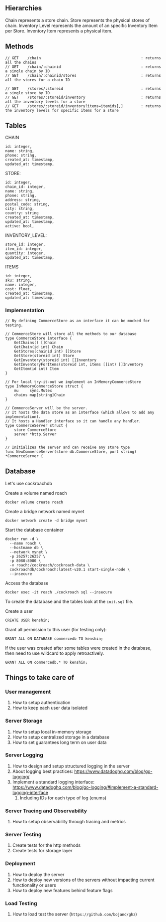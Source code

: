 ## Hierarchies
Chain represents a store chain.
Store represents the physical stores of chain.
Inventory Level represents the amount of an specific Inventory Item per Store.
Inventory Item represents a physical item.

## Methods
```
// GET    /chain                                             : returns all the chains
// GET    /chain/:chainid                                    : returns a single chain by ID
// GET    /chain/:chainid/stores                             : returns all the stores for a chain ID

// GET    /stores/:storeid                                   : returns a single store by ID
// GET    /stores/:storeid/inventory                         : returns all the inventory levels for a store
// GET    /stores/:storeid/inventory?items=itemids[,]        : returns the inventory levels for specific items for a store
```

## Tables
CHAIN
```
id: integer,
name: string,
phone: string,
created_at: timestamp,
updated_at: timestamp,
```

STORE:
```
id: integer,
chain_id: integer,
name: string,
phone: string,
address: string,
postal_code: string,
city: string,
country: string
created_at: timestamp,
updated_at: timestamp,
active: bool,
```

INVENTORY_LEVEL:
```
store_id: integer,
item_id: integer,
quantity: integer,
updated_at: timestamp,
```

ITEMS
```
id: integer,
sku: string,
name: integer,
cost: float,
created_at: timestamp,
updated_at: timestamp,
```

### Implementation
```
// By defining CommerceStore as an interface it can be mocked for testing.

// CommerceStore will store all the methods to our database
type CommerceStore interface {
    GetChains() []Chain
    GetChain(id int) Chain
    GetStores(chainid int) []Store
    GetStore(storeid int) Store
    GetInventory(storeid int) []Inventory
    GetInventoryForItems(storeid int, items []int) []Inventory
    GetItem(id int) Item
}

// For local try-it-out we implement an InMemoryCommerceStore
type InMemoryCommerceStore struct {
	mu     sync.Mutex
	chains map[string]Chain
}

// CommerceServer will be the server.
// It hosts the data store as an interface (which allows to add any implementation).
// It hosts a Handler interface so it can handle any handler.
type CommerceServer struct {
    store CommerceStore
    server *http.Server
}

// Initializes the server and can receive any store type
func NewCommerceServer(store db.CommerceStore, port string) *CommerceServer {
```

## Database
Let's use cockroachdb

Create a volume named roach
```
docker volume create roach
```

Create a bridge network named mynet
```
docker network create -d bridge mynet
```

Start the database container
```
docker run -d \
  --name roach \
  --hostname db \
  --network mynet \
  -p 26257:26257 \
  -p 8080:8080 \
  -v roach:/cockroach/cockroach-data \
  cockroachdb/cockroach:latest-v20.1 start-single-node \
  --insecure
```

Access the database
```
docker exec -it roach ./cockroach sql --insecure
```

To create the database and the tables look at the `init.sql` file.

Create a user
```
CREATE USER kenshin;
```

Grant all permission to this user (for testing only):
```
GRANT ALL ON DATABASE commercedb TO kenshin;
```

If the user was created after some tables were created in the database, then need to use wildcard to apply retroactively.
```
GRANT ALL ON commercedb.* TO kenshin;
```

## Things to take care of

### User management
1. How to setup authentication
1. How to keep each user data isolated

### Server Storage
1. How to setup local in-memory storage
1. How to setup centralized storage in a database
1. How to set guarantees long term on user data

### Server Logging
1. How to design and setup structured logging in the server
1. About logging best practices: https://www.datadoghq.com/blog/go-logging/
1. Implement a standard logging interface: https://www.datadoghq.com/blog/go-logging/#implement-a-standard-logging-interface
    1. Including IDs for each type of log (enums)

### Server Tracing and Observability
1. How to setup observability through tracing and metrics

### Server Testing
1. Create tests for the http methods
1. Create tests for storage layer

### Deployment
1. How to deploy the server
1. How to deploy new versions of the servers without impacting current functionality or users
1. How to deploy new features behind feature flags

### Load Testing
1. How to load test the server (`https://github.com/bojand/ghz`)





